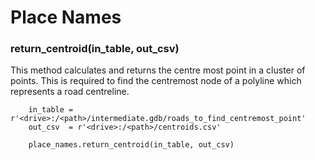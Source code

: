 # Place Names

### return_centroid(in_table, out_csv)

This method calculates and returns the centre most point in a cluster
of points. This is required to find the centremost node of a polyline
which represents a road centreline. 

        in_table = r'<drive>:/<path>/intermediate.gdb/roads_to_find_centremost_point'
        out_csv  = r'<drive>:/<path>/centroids.csv'

        place_names.return_centroid(in_table, out_csv)

